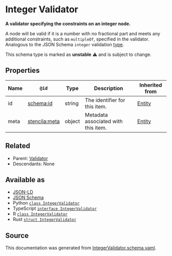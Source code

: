# Integer Validator

**A validator specifying the constraints on an integer node.**

A node will be valid if it is a number with no fractional part and meets any additional constraints, such as `multipleOf`, specified in the validator. Analogous to the JSON Schema `integer` validation [type](https://json-schema.org/draft/2019-09/json-schema-validation.html#rfc.section.6.1.1).

This schema type is marked as **unstable** ⚠️ and is subject to change.

## Properties

| Name | `@id`                                                 | Type   | Description                         | Inherited from      |
| ---- | ----------------------------------------------------- | ------ | ----------------------------------- | ------------------- |
| id   | [schema:id](https://schema.org/id)                    | string | The identifier for this item.       | [Entity](Entity.md) |
| meta | [stencila:meta](https://schema.stenci.la/meta.jsonld) | object | Metadata associated with this item. | [Entity](Entity.md) |

## Related

- Parent: [Validator](Validator.md)
- Descendants: None

## Available as

- [JSON-LD](https://schema.stenci.la/IntegerValidator.jsonld)
- [JSON Schema](https://schema.stenci.la/v1/IntegerValidator.schema.json)
- Python [`class IntegerValidator`](https://stencila.github.io/schema/python/docs/types.html#schema.types.IntegerValidator)
- TypeScript [`interface IntegerValidator`](https://stencila.github.io/schema/ts/docs/interfaces/integervalidator.html)
- R [`class IntegerValidator`](https://cran.r-project.org/web/packages/stencilaschema/stencilaschema.pdf)
- Rust [`struct IntegerValidator`](https://docs.rs/stencila-schema/latest/stencila_schema/struct.IntegerValidator.html)

## Source

This documentation was generated from [IntegerValidator.schema.yaml](https://github.com/stencila/stencila/blob/master/schema/schema/IntegerValidator.schema.yaml).
